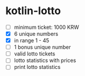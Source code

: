 # kotlin-lotto

- [ ] minimum ticket: 1000 KRW
- [x] 6 unique numbers
- [x] in range 1 - 45 
- [ ] 1 bonus unique number
- [ ] valid lotto tickets
- [ ] lotto statistics with prices
- [ ] print lotto statistics
